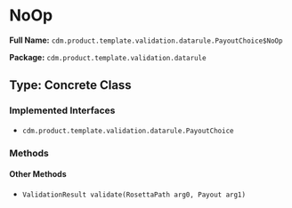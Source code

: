 # NoOp

**Full Name:** `cdm.product.template.validation.datarule.PayoutChoice$NoOp`

**Package:** `cdm.product.template.validation.datarule`

## Type: Concrete Class

### Implemented Interfaces

- `cdm.product.template.validation.datarule.PayoutChoice`

### Methods

#### Other Methods

- `ValidationResult validate(RosettaPath arg0, Payout arg1)`

